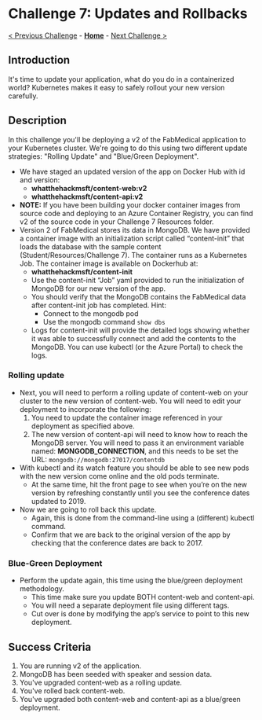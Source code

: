 # Challenge 7: Updates and Rollbacks

[< Previous Challenge](./06-deploymongo.md) - **[Home](../README.md)** - [Next Challenge >](./08-storage.md)

## Introduction

It's time to update your application, what do you do in a containerized world? Kubernetes makes it easy to safely rollout your new version carefully.

## Description

In this challenge you'll be deploying a v2 of the FabMedical application to your Kubernetes cluster. We're going to do this using two different update strategies: "Rolling Update" and "Blue/Green Deployment".

- We have staged an updated version of the app on Docker Hub with id and version:
	- **whatthehackmsft/content-web:v2**
	- **whatthehackmsft/content-api:v2**
- **NOTE:** If you have been building your docker container images from source code and deploying to an Azure Container Registry, you can find v2 of the source code in your Challenge 7 Resources folder.
- Version 2 of FabMedical stores its data in MongoDB.  We have provided a container image with an initialization script called “content-init” that loads the database with the sample content (Student/Resources/Challenge 7).  The container runs as a Kubernetes Job.  The container image is available on Dockerhub at:
	- **whatthehackmsft/content-init**
	- Use the content-init “Job” yaml provided to run the initialization of MongoDB for our new version of the app.
	- You should verify that the MongoDB contains the FabMedical data after content-init job has completed.  Hint:
    	- Connect to the mongodb pod
    	- Use the mongodb command `show dbs`
	- Logs for content-init will provide the detailed logs showing whether it was able to successfully connect and add the contents to the MongoDB. You can use kubectl (or the Azure Portal) to check the logs.


### Rolling update
- Next, you will need to perform a rolling update of content-web on your cluster to the new version of content-web.  You will need to edit your deployment to incorporate the following:
  1. You need to update the container image referenced in your deployment as specified above.
  2. The new version of content-api will need to know how to reach the MongoDB server. You will need to pass it an environment variable named: **MONGODB_CONNECTION**, and this needs to be set the URL:  `mongodb://mongodb:27017/contentdb`
- With kubectl and its watch feature you should be able to see new pods with the new version come online and the old pods terminate.
	- At the same time, hit the front page to see when you’re on the new version by refreshing constantly until you see the conference dates updated to 2019. 
- Now we are going to roll back this update.
	- Again, this is done from the command-line using a (different) kubectl command.
	- Confirm that we are back to the original version of the app by checking that the conference dates are back to 2017.
### Blue-Green Deployment
- Perform the update again, this time using the blue/green deployment methodology.
	- This time make sure you update BOTH content-web and content-api.
	- You will need a separate deployment file using different tags.
	- Cut over is done by modifying the app’s service to point to this new deployment.


## Success Criteria

1. You are running v2 of the application.
1. MongoDB has been seeded with speaker and session data.
1. You've upgraded content-web as a rolling update.
1. You've rolled back content-web.
1. You've upgraded both content-web and content-api as a blue/green deployment.